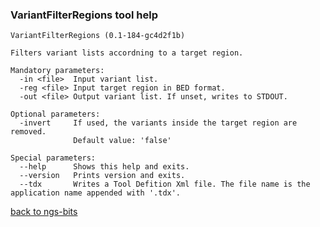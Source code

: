### VariantFilterRegions tool help
	VariantFilterRegions (0.1-184-gc4d2f1b)
	
	Filters variant lists accordning to a target region.
	
	Mandatory parameters:
	  -in <file>  Input variant list.
	  -reg <file> Input target region in BED format.
	  -out <file> Output variant list. If unset, writes to STDOUT.
	
	Optional parameters:
	  -invert     If used, the variants inside the target region are removed.
	              Default value: 'false'
	
	Special parameters:
	  --help      Shows this help and exits.
	  --version   Prints version and exits.
	  --tdx       Writes a Tool Defition Xml file. The file name is the application name appended with '.tdx'.
	
[back to ngs-bits](https://github.com/marc-sturm/ngs-bits)